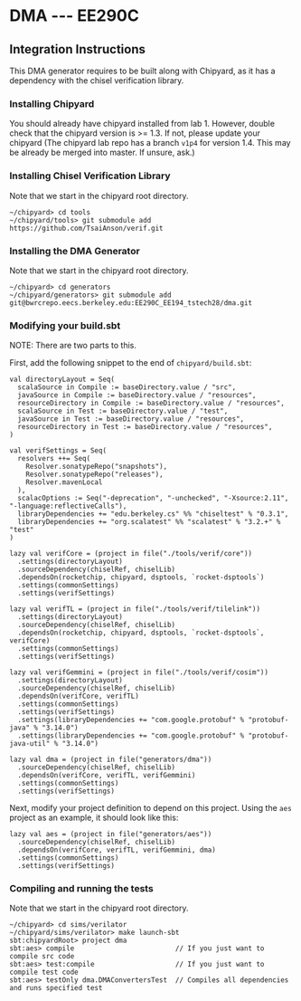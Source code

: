 # DMA --- EE290C

## Integration Instructions
This DMA generator requires to be built along with Chipyard, as it has a dependency with the chisel verification library.

### Installing Chipyard
You should already have chipyard installed from lab 1. However, double check that the chipyard version  is >= 1.3.
If not, please update your chipyard (The chipyard lab repo has a branch `v1p4` for version 1.4. This may be already be merged into master. If unsure, ask.)

### Installing Chisel Verification Library
Note that we start in the chipyard root directory.
```
~/chipyard> cd tools
~/chipyard/tools> git submodule add https://github.com/TsaiAnson/verif.git
```

### Installing the DMA Generator
Note that we start in the chipyard root directory.
```
~/chipyard> cd generators
~/chipyard/generators> git submodule add git@bwrcrepo.eecs.berkeley.edu:EE290C_EE194_tstech28/dma.git
```

### Modifying your build.sbt
NOTE: There are two parts to this.

First, add the following snippet to the end of `chipyard/build.sbt`:
```
val directoryLayout = Seq(
  scalaSource in Compile := baseDirectory.value / "src",
  javaSource in Compile := baseDirectory.value / "resources",
  resourceDirectory in Compile := baseDirectory.value / "resources",
  scalaSource in Test := baseDirectory.value / "test",
  javaSource in Test := baseDirectory.value / "resources",
  resourceDirectory in Test := baseDirectory.value / "resources",
)

val verifSettings = Seq(
  resolvers ++= Seq(
    Resolver.sonatypeRepo("snapshots"),
    Resolver.sonatypeRepo("releases"),
    Resolver.mavenLocal
  ),
  scalacOptions := Seq("-deprecation", "-unchecked", "-Xsource:2.11", "-language:reflectiveCalls"),
  libraryDependencies += "edu.berkeley.cs" %% "chiseltest" % "0.3.1",
  libraryDependencies += "org.scalatest" %% "scalatest" % "3.2.+" % "test"
)

lazy val verifCore = (project in file("./tools/verif/core"))
  .settings(directoryLayout)
  .sourceDependency(chiselRef, chiselLib)
  .dependsOn(rocketchip, chipyard, dsptools, `rocket-dsptools`)
  .settings(commonSettings)
  .settings(verifSettings)

lazy val verifTL = (project in file("./tools/verif/tilelink"))
  .settings(directoryLayout)
  .sourceDependency(chiselRef, chiselLib)
  .dependsOn(rocketchip, chipyard, dsptools, `rocket-dsptools`, verifCore)
  .settings(commonSettings)
  .settings(verifSettings)

lazy val verifGemmini = (project in file("./tools/verif/cosim"))
  .settings(directoryLayout)
  .sourceDependency(chiselRef, chiselLib)
  .dependsOn(verifCore, verifTL)
  .settings(commonSettings)
  .settings(verifSettings)
  .settings(libraryDependencies += "com.google.protobuf" % "protobuf-java" % "3.14.0")
  .settings(libraryDependencies += "com.google.protobuf" % "protobuf-java-util" % "3.14.0")

lazy val dma = (project in file("generators/dma"))
  .sourceDependency(chiselRef, chiselLib)
  .dependsOn(verifCore, verifTL, verifGemmini)
  .settings(commonSettings)
  .settings(verifSettings)
```

Next, modify your project definition to depend on this project. Using the `aes` project as an example, it should look like this:
```
lazy val aes = (project in file("generators/aes"))
  .sourceDependency(chiselRef, chiselLib)
  .dependsOn(verifCore, verifTL, verifGemmini, dma)
  .settings(commonSettings)
  .settings(verifSettings)
```

### Compiling and running the tests
Note that we start in the chipyard root directory.
```
~/chipyard> cd sims/verilator
~/chipyard/sims/verilator> make launch-sbt
sbt:chipyardRoot> project dma
sbt:aes> compile                         // If you just want to compile src code
sbt:aes> test:compile                    // If you just want to compile test code
sbt:aes> testOnly dma.DMAConvertersTest  // Compiles all dependencies and runs specified test
```
